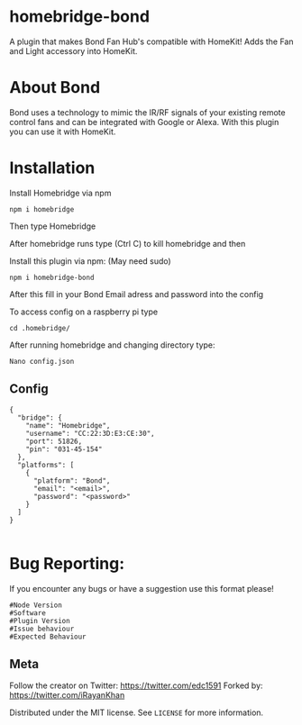 # homebridge-bond

A plugin that makes Bond Fan Hub's compatible with HomeKit!
Adds the Fan and Light accessory into HomeKit.

# About Bond

Bond uses a technology to mimic the IR/RF signals of your existing remote control fans and can be integrated with Google or Alexa. With this plugin you can use it with HomeKit.

# Installation

Install Homebridge via npm 
```
npm i homebridge
```
Then type Homebridge

After homebridge runs type (Ctrl C) to kill homebridge and then

Install this plugin via npm: (May need sudo) 
~~~
npm i homebridge-bond
~~~

After this fill in your Bond Email adress and password into the config

To access config on a raspberry pi type 
``` 
cd .homebridge/
```
After running homebridge and changing directory type:
```
Nano config.json
```
## Config
~~~
{
  "bridge": {
    "name": "Homebridge",
    "username": "CC:22:3D:E3:CE:30",
    "port": 51826,
    "pin": "031-45-154"
  },
  "platforms": [
    {
      "platform": "Bond",
      "email": "<email>",
      "password": "<password>"
    }
  ]
}
  
~~~

# Bug Reporting:
If you encounter any bugs or have a suggestion use this format please!
```
#Node Version
#Software
#Plugin Version
#Issue behaviour
#Expected Behaviour
```
## Meta

Follow the creator on Twitter: https://twitter.com/edc1591
Forked by: https://twitter.com/iRayanKhan

Distributed under the MIT license. See ``LICENSE`` for more information.

[license-image]: https://img.shields.io/badge/License-MIT-blue.svg
[license-url]: LICENSE
